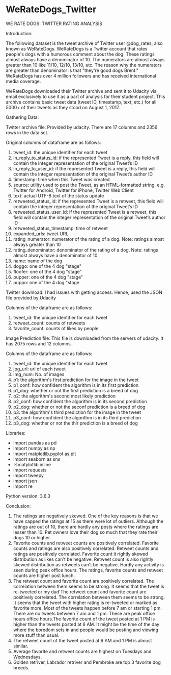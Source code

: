 # WeRateDogs_Twitter

WE RATE DOGS: TWITTER RATING ANALYSIS

Introduction:

The following dataset is the tweet archive of Twitter user @dog_rates, also known as WeRateDogs. WeRateDogs is a Twitter account that rates people's dogs with a humorous comment about the dog. These ratings almost always have a denominator of 10. The numerators are almost always greater than 10 like 11/10, 12/10, 13/10, etc. The reason why the numerators are greater than denominator is that "they're good dogs Brent." WeRateDogs has over 4 million followers and has received international media coverage.

WeRateDogs downloaded their Twitter archive and sent it to Udacity via email exclusively to use it as a part of analysis for their student project. This archive contains basic tweet data (tweet ID, timestamp, text, etc.) for all 5000+ of their tweets as they stood on August 1, 2017.

Gathering Data:

Twitter archive file: Provided by udacity. There are 17 columns and 2356 rows in the data set.

Original columns of dataframe are as follows:

1. tweet_id: the unique identifier for each tweet
2. in_reply_to_status_id: if the represented Tweet is a reply, this field will contain the integer representation of the original Tweet’s ID
3. in_reply_to_user_id: if the represented Tweet is a reply, this field will contain the integer representation of the original Tweet’s author ID
4. timestamp: time when this Tweet was created
5. source: utility used to post the Tweet, as an HTML-formatted string. e.g. Twitter for Android, Twitter for iPhone, Twitter Web Client
6. text: actual UTF-8 text of the status update
7. retweeted_status_id: if the represented Tweet is a retweet, this field will contain the integer representation of the original Tweet’s ID
8. retweeted_status_user_id: if the represented Tweet is a retweet, this field will contain the integer representation of the original Tweet’s author ID
9. retweeted_status_timestamp: time of retweet
10. expanded_urls: tweet URL
11. rating_numerator: numerator of the rating of a dog. Note: ratings almost always greater than 10
12. rating_denominator: denominator of the rating of a dog. Note: ratings almost always have a denominator of 10
13. name: name of the dog
14. doggo: one of the 4 dog "stage"
15. floofer: one of the 4 dog "stage"
16. pupper: one of the 4 dog "stage"
17. puppo: one of the 4 dog "stage

Twitter download: I had issues with getting access. Hence, used the JSON file provided by Udacity

Columns of the dataframe are as follows:

1. tweet_id: the unique identifier for each tweet
2. retweet_count: counts of retweets
3. favorite_count: counts of likes by people

Image Prediction file: This file is downloaded from the servers of udacity. It has 2075 rows and 12 columns.
  
 Columns of the dataframe are as follows:
    
 1. tweet_id: the unique identifier for each tweet
 2. jpg_url: url of each tweet
 3. img_num: No. of images
 4. p1: the algorithm's first prediction for the image in the tweet
 5. p1_conf: how confident the algorithm is in its first prediction
 6. p1_dog: whether or not the first prediction is a breed of dog 
 7. p2: the algorithm's second most likely prediction
 8. p2_conf: how confident the algorithm is in its second prediction
 9. p2_dog: whether or not the seconf prediction is a breed of dog
 10. p3: the algorithm's third prediction for the image in the tweet
 11. p3_conf: how confident the algorithm is in its third prediction
 12. p3_dog: whether or not the thir prediction is a breed of dog

Libraries:

- import pandas as pd
- import numpy as np
- import matplotlib.pyplot as plt
- import seaborn as sns
- %matplotlib inline
- import requests
- import tweepy 
- import json
- import re

Python version: 3.6.3

Conclusion:

1. The ratings are negatively skewed. One of the key reasons is that we have capped the ratings at 15 as there were lot of outliers. Although the ratings are out of 10, there are hardly any posts where the ratings are lesser than 10. Pet owners love their dog so much that they rate their dogs 10 or higher.
2. Favorite counts and retweet counts are positively correlated.
Favorite counts and ratings are also positively correlated.
Retweet counts and ratings are positively correlated.
Favorite count it rightly skewed distribution as likes can't be negative.
Retweet count is also rightly skewed distribution as retweets can't be negative.
Hardly any activity is seen during peak office hours. The ratings, favorite counts and retweet counts are higher post lunch.
3. The retweet count and favorite count are positively correlated. The correlation between them seems to be strong. It seems that the tweet is re-tweeted or my dad'The retweet count and favorite count are positively correlated. The correlation between them seems to be strong. It seems that the tweet with higher rating is re-tweeted or marked as favorite more.
Most of the tweets happen before 7 am or starting 1 pm. There are no tweets between 7 am and 1 pm. These are peak office hours office hours.The favorite count of the tweet posted at 1 PM is higher than the tweets posted at 6 AM. It might be the time of the day where the boredom sets in and people would be posting and viewing more stuff than usual.
4. The retweet count of the tweet posted at 6 AM and 1 PM is almost similar.
5. Average favorite and retweet counts are highest on Tuesdays and Wednesdays.
6. Golden retriver, Labrador retriver and Pembroke are top 3 favorite dog breeds.
